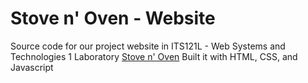 # Stove n' Oven - Website
Source code for our project website in ITS121L - Web Systems and Technologies 1 Laboratory
[Stove n' Oven](https://stovenoven-philippines.netlify.app/)
Built it with HTML, CSS, and Javascript